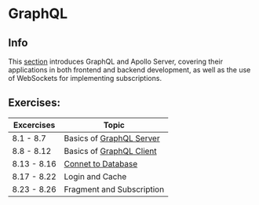 # GraphQL

## Info
This [section](https://fullstackopen.com/en/part8) introduces GraphQL and Apollo Server, covering their applications in both frontend and backend development, as well as the use of WebSockets for implementing subscriptions.

## Exercises:

| Excercises |         Topic          |
| --------   |        -------         |
| 8.1 - 8.7  |  Basics of [GraphQL Server](./library-backend/)   |
| 8.8 - 8.12 |  Basics of [GraphQL Client](./library-frontend/)   |
| 8.13 - 8.16 |  [Connet to Database](./library-backend/)   |
| 8.17 - 8.22|  Login and Cache |
| 8.23 - 8.26|  Fragment and Subscription    |

